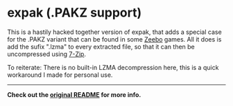 # expak (.PAKZ support)
This is a hastily hacked together version of expak,
that adds a special case for the .PAKZ variant that
can be found in some [Zeebo](https://en.wikipedia.org/wiki/Zeebo) 
games. All it does is add the sufix ".lzma" to every 
extracted file, so that it can then be uncompressed
using [7-Zip](https://www.7-zip.org/).

To reiterate: There is no built-in LZMA decompression
here, this is a quick workaround I made for personal
use.

---

**Check out the [original README](readme.rst) for
more info.**